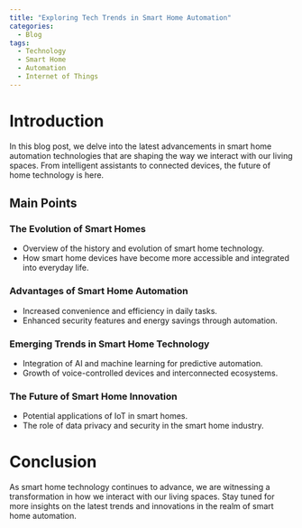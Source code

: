 ```yaml
---
title: "Exploring Tech Trends in Smart Home Automation"
categories:
  - Blog
tags:
  - Technology
  - Smart Home
  - Automation
  - Internet of Things
---
```


# Introduction
In this blog post, we delve into the latest advancements in smart home automation technologies that are shaping the way we interact with our living spaces. From intelligent assistants to connected devices, the future of home technology is here.

## Main Points
### The Evolution of Smart Homes
- Overview of the history and evolution of smart home technology.
- How smart home devices have become more accessible and integrated into everyday life.

### Advantages of Smart Home Automation
- Increased convenience and efficiency in daily tasks.
- Enhanced security features and energy savings through automation.

### Emerging Trends in Smart Home Technology
- Integration of AI and machine learning for predictive automation.
- Growth of voice-controlled devices and interconnected ecosystems.

### The Future of Smart Home Innovation
- Potential applications of IoT in smart homes.
- The role of data privacy and security in the smart home industry.

# Conclusion
As smart home technology continues to advance, we are witnessing a transformation in how we interact with our living spaces. Stay tuned for more insights on the latest trends and innovations in the realm of smart home automation.